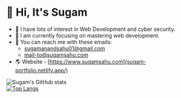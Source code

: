 # 👋 Hi, It's Sugam
- 👀 I have lots of interest in Web Development and cyber security.
- 🎯 I am currently focusing on mastering web development.
- 📧 You can reach me with these emails: 
    - sugamanandsahu01@gmail.com
    - mail-to@sugamsahu.com
- 🌎 Website - [https://www.sugamsahu.com](sugam-portfolio.netlify.app/)

![Sugam's GitHub stats](https://github-readme-stats.vercel.app/api?username=iSugam&show_icons=true&theme=dark)
<br>
[![Top Langs](https://github-readme-stats.vercel.app/api/top-langs/?username=iSugam&layout=pie)](https://github.com/anuraghazra/github-readme-stats)

<!---
iSugam/iSugam is a ✨ special ✨ repository because its `README.md` (this file) appears on your GitHub profile.
You can click the Preview link to take a look at your changes.
--->
